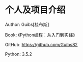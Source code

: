 # 个人及项目介绍  
Author: Guibs[桂布斯]  

Book: 《Python编程：从入门到实践》  

GitHub: https://github.com/Guibs82  

Python: 3.5.2
